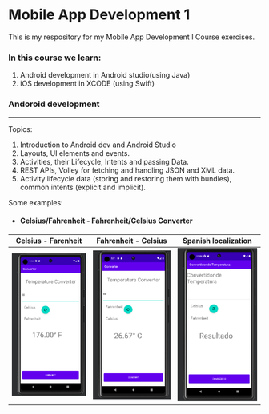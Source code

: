 # Mobile App Development 1 
This is my respository for my Mobile App Development I Course exercises.

### In this course we learn: 
1. Android development in Android studio(using Java)
2. iOS development in XCODE (using Swift)


### Andoroid development 
---

Topics: 

1. Introduction to Android dev and Android Studio
2. Layouts, UI elements and events.
3. Activities, their Lifecycle, Intents and passing Data.
4. REST APIs, Volley for fetching and handling JSON and XML data. 
5. Activity lifecycle data (storing and restoring them with bundles), common intents (explicit and implicit).


Some examples:

- #### Celsius/Fahrenheit - Fahrenheit/Celsius Converter

Celsius - Farenheit | Fahrenheit - Celsius | Spanish localization
:-------------------:|:--------------------:|:-----------------------:
![](https://github.com/TomasGlavina/MobileAppDev1/blob/main/Converter/converter-cel.png) | ![](https://github.com/TomasGlavina/MobileAppDev1/blob/main/Converter/converter-far.png) | ![](https://github.com/TomasGlavina/MobileAppDev1/blob/main/Converter/converter-spa.png)
